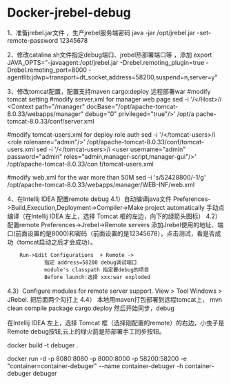 # Docker-jrebel-debug

1、准备jrebel.jar文件 ，生产jrebel服务端密码
java -jar /opt/jrebel.jar -set-remote-password 12345678
 
2、修改catalina.sh文件指定debug端口、jrebel热部署端口等 ，添加
export JAVA_OPTS="-javaagent:/opt/jrebel.jar -Drebel.remoting_plugin=true -Drebel.remoting_port=8000 -agentlib:jdwp=transport=dt_socket,address=58200,suspend=n,server=y"
 
3、修改tomcat配置，配置支持maven cargo:deploy 远程部署war
#modify tomcat setting
#modify server.xml  for manager web page
sed -i '/<\/Host>/i <Context path=\"/manager\" docBase=\"/opt/apache-tomcat-8.0.33/webapps/manager\" debug=\"0\" privileged=\"true\"/>' /opt/a
pache-tomcat-8.0.33/conf/server.xml
 
#modify tomcat-users.xml for deploy role auth
sed -i '/<\/tomcat-users>/i \<role rolename="admin"/>' /opt/apache-tomcat-8.0.33/conf/tomcat-users.xml
sed -i '/<\/tomcat-users>/i \<user username="admin" password="admin" roles="admin,manager-script,manager-gui"/>' /opt/apache-tomcat-8.0.33/con
f/tomcat-users.xml
 
#modify web.xml for the war more than 50M
sed -i 's/52428800/-1/g' /opt/apache-tomcat-8.0.33/webapps/manager/WEB-INF/web.xml 
 
4、在Intellij IDEA 配置remote debug
4.1）自动编译java文件
Preferences->Build,Execution,Deployment->Compiler->Make project automatically
 手动点编译（在Intellij IDEA 左上，选择 Tomcat 框的左边，向下的绿箭头图标）
4.2）配置remote
      Preferences->Jrebel->Remote servers
                添加Jrebel使用的地址、端口(前面设置的是8000)和密码（前面设置的是12345678），点击测试，看是否成功（tomcat启动之后才会成功）。    
 
        Run->Edit Configurations  + Remote ->
                指定 address=58200 debug调试端口
                module's classpath 指定要debug的项目
                Before launch:选择 xxx:war exploded
4.3）Configure modules for remote server support.
        View > Tool Windows > JRebel. 
        把后面两个勾打上
4.4） 本地用maven打包部署到远程tomcat上，
                mvn clean compile package cargo:deploy
       然后开始同步，debug
 
在Intellij IDEA 左上，选择 Tomcat 框（选择刚配置的remote）的右边，小虫子是Remote debug按钮,云上的绿火箭是热部署手工同步按钮。

docker build -t debuger .

docker run -d -p 8080:8080 -p 8000:8000 -p 58200:58200 -e "container=container-debuger" --name container-debuger -h container-debuger debuger


